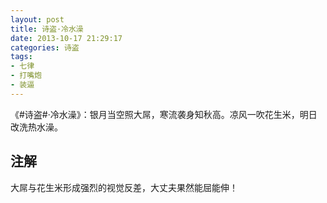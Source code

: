 ```yaml
---
layout: post
title: 诗盗·冷水澡
date: 2013-10-17 21:29:17
categories: 诗盗
tags:
- 七律
- 打嘴炮
- 装逼
---
```

《#诗盗#·冷水澡》：银月当空照大屌，寒流袭身知秋高。凉风一吹花生米，明日改洗热水澡。

## 注解
大屌与花生米形成强烈的视觉反差，大丈夫果然能屈能伸！
